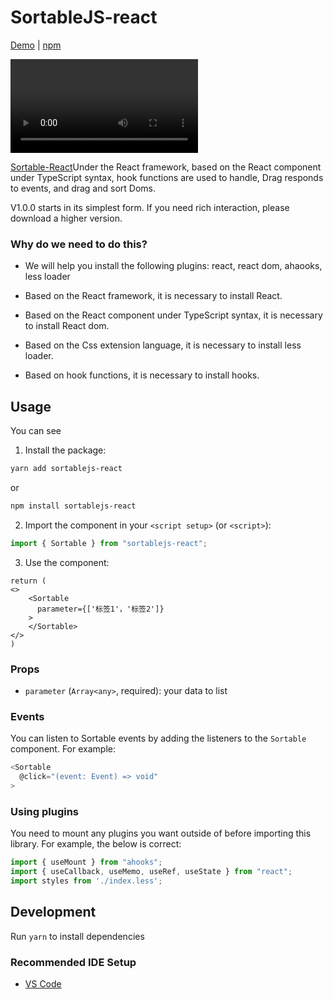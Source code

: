 # SortableJS-react

[Demo](https://www.npmjs.com/package/sortablejs-react/readme/demo.mp4) | [npm](https://www.npmjs.com/package/sortablejs-react)

![MP4 of the demo being used](./readme/demo.mp4)

[Sortable-React](https://github.com/Timtance/sortable-react)Under the React framework, based on the React component under TypeScript syntax, hook functions are used to handle, Drag responds to events, and drag and sort Doms.

V1.0.0 starts in its simplest form. If you need rich interaction, please download a higher version.

### Why do we need to do this?

- We will help you install the following plugins: react, react dom, ahaooks, less loader

- Based on the React framework, it is necessary to install React.

- Based on the React component under TypeScript syntax, it is necessary to install React dom.

- Based on the Css extension language, it is necessary to install less loader.

- Based on hook functions, it is necessary to install hooks.

## Usage

You can see 

1. Install the package:

```bash
yarn add sortablejs-react
```

or

```bash
npm install sortablejs-react
```

2. Import the component in your `<script setup>` (or `<script>`):

```typescript
import { Sortable } from "sortablejs-react";
```

3. Use the component:

```react
return (
<>
    <Sortable
      parameter={['标签1'，'标签2']}
    >
    </Sortable>
</>
)
```

### Props

- `parameter` (`Array<any>`, required): your data to list

### Events

You can listen to Sortable events by adding the listeners to the `Sortable` component. For example:

```typescript
<Sortable
  @click="(event: Event) => void"
>
```

### Using plugins

You need to mount any plugins you want outside of before importing this library. For example, the below is correct:

```typescript
import { useMount } from "ahooks";
import { useCallback, useMemo, useRef, useState } from "react";
import styles from './index.less';
```


## Development

Run `yarn` to install dependencies

### Recommended IDE Setup

- [VS Code](https://code.visualstudio.com/)